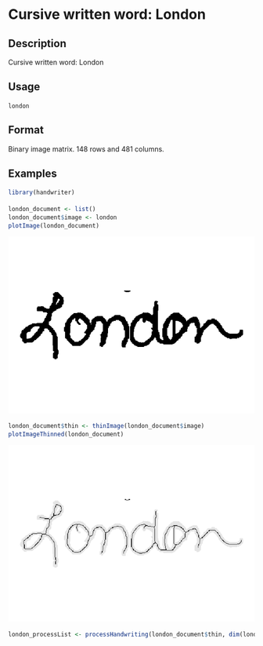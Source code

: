 

# Cursive written word: London

## Description

Cursive written word: London

## Usage

<pre><code class='language-R'>london
</code></pre>

## Format

Binary image matrix. 148 rows and 481 columns.

## Examples

``` r
library(handwriter)

london_document <- list()
london_document$image <- london
plotImage(london_document)
```

![](london.markdown_strict_files/figure-markdown_strict/unnamed-chunk-1-1.png)

``` r
london_document$thin <- thinImage(london_document$image)
plotImageThinned(london_document)
```

![](london.markdown_strict_files/figure-markdown_strict/unnamed-chunk-1-2.png)

``` r
london_processList <- processHandwriting(london_document$thin, dim(london_document$image))
```
